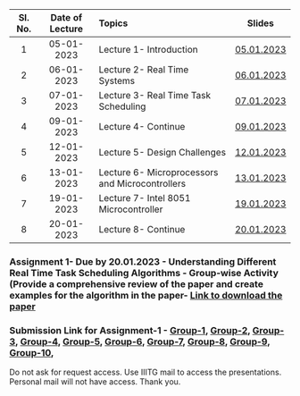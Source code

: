 

| Sl. No. | Date of Lecture        | Topics  | Slides   |
|:---:|:--:|:--|:--------------------------:|
| 1   | 05-01-2023   |Lecture 1- Introduction | [05.01.2023](https://drive.google.com/file/d/1wEf25329wgzylBdTTkXd4rNV6B3yo-vC/view?usp=share_link)|
| 2   | 06-01-2023   |Lecture 2- Real Time Systems | [06.01.2023](https://drive.google.com/file/d/1qR2oTMPUErEtdNWZW7KtAAkqHAwTF3KE/view?usp=share_link)|
| 3   | 07-01-2023   |Lecture 3- Real Time Task Scheduling | [07.01.2023](https://drive.google.com/file/d/1ufg82qIz2jYHU7LjtNUBgsIgwzsZeg-Y/view?usp=share_link)|
| 4   | 09-01-2023   |Lecture 4- Continue| [09.01.2023](https://drive.google.com/file/d/1ufg82qIz2jYHU7LjtNUBgsIgwzsZeg-Y/view?usp=share_link)|
| 5   | 12-01-2023   |Lecture 5- Design Challenges| [12.01.2023](https://drive.google.com/file/d/1R1DNqupgo8mkIZxP5l24K6m3J6ZuAixc/view?usp=share_link)|
| 6   | 13-01-2023   |Lecture 6- Microprocessors and Microcontrollers| [13.01.2023](https://drive.google.com/file/d/1vNFra13e7Stp51hsLfDopIkzSdg3uHWO/view?usp=share_link)|
| 7   | 19-01-2023   |Lecture 7- Intel 8051 Microcontroller| [19.01.2023](https://drive.google.com/file/d/10ArEboO9aisErVPKrsf_AE2xOkqnydVC/view?usp=share_link)|
| 8   | 20-01-2023   |Lecture 8- Continue| [20.01.2023](https://drive.google.com/file/d/1xqGpo2B_i7HZNVGAxtUCe7l01G-C-rMb/view?usp=share_link)|



### Assignment 1- Due by 20.01.2023 - Understanding Different Real Time Task Scheduling Algorithms - Group-wise Activity (Provide a comprehensive review of the paper and create examples for the algorithm in the paper- [Link to download the paper](https://kilthub.cmu.edu/ndownloader/files/12122975)
### Submission Link for Assignment-1 - [Group-1](https://drive.google.com/drive/folders/1-66YFg85KrVP0Zm97RUOv27iwQR8JJRQ?usp=share_link), [Group-2](https://drive.google.com/drive/folders/1zMtI5t0YNm6KE66axXUf7gZnQTC9bcyN?usp=share_link), [Group-3](https://drive.google.com/drive/folders/1X01TZrwnDPD3VuiSPOxCsNZoO_ws8YVl?usp=sharing), [Group-4](https://drive.google.com/drive/folders/1gR0V_DiSdk4CjQQtlZw43t1ae_3UkgHz?usp=sharing), [Group-5](https://drive.google.com/drive/folders/1U3LJFaCZP9wzrfuk4_MOQ8zK77SJrGZ9?usp=sharing), [Group-6](https://drive.google.com/drive/folders/135YksjyW2WeRiktSRrq93HebSpyo8aKJ?usp=sharing), [Group-7](https://drive.google.com/drive/folders/18YmKD_QQFmxV_tre51JqJMqP3Ktqroyg?usp=sharing), [Group-8](), [Group-9](), [Group-10](),

Do not ask for request access. Use IIITG mail to access the presentations. Personal mail will not have access. Thank you. 

